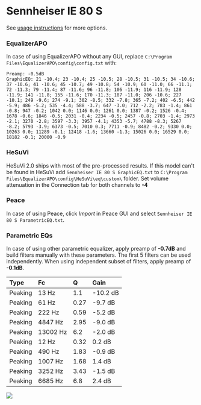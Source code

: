 # Sennheiser IE 80 S
See [usage instructions](https://github.com/jaakkopasanen/AutoEq#usage) for more options.

### EqualizerAPO
In case of using EqualizerAPO without any GUI, replace `C:\Program Files\EqualizerAPO\config\config.txt`
with:
```
Preamp: -0.5dB
GraphicEQ: 21 -10.4; 23 -10.4; 25 -10.5; 28 -10.5; 31 -10.5; 34 -10.6; 37 -10.6; 41 -10.6; 45 -10.7; 49 -10.8; 54 -10.9; 60 -11.0; 66 -11.1; 72 -11.3; 79 -11.4; 87 -11.6; 96 -11.8; 106 -11.9; 116 -11.9; 128 -11.9; 141 -11.8; 155 -11.6; 170 -11.3; 187 -11.0; 206 -10.6; 227 -10.1; 249 -9.6; 274 -9.1; 302 -8.5; 332 -7.8; 365 -7.2; 402 -6.5; 442 -5.9; 486 -5.2; 535 -4.4; 588 -3.7; 647 -3.0; 712 -2.2; 783 -1.4; 861 -0.8; 947 -0.2; 1042 0.0; 1146 0.0; 1261 0.0; 1387 -0.2; 1526 -0.4; 1678 -0.6; 1846 -0.5; 2031 -0.4; 2234 -0.5; 2457 -0.8; 2703 -1.4; 2973 -2.1; 3270 -2.8; 3597 -3.3; 3957 -4.1; 4353 -5.7; 4788 -8.3; 5267 -8.2; 5793 -3.9; 6373 -0.5; 7010 0.3; 7711 -0.9; 8482 -0.2; 9330 0.0; 10263 0.0; 11289 -0.1; 12418 -1.6; 13660 -1.3; 15026 0.0; 16529 0.0; 18182 -0.1; 20000 -0.9
```

### HeSuVi
HeSuVi 2.0 ships with most of the pre-processed results. If this model can't be found in HeSuVi add
`Sennheiser IE 80 S GraphicEQ.txt` to `C:\Program Files\EqualizerAPO\config\HeSuVi\eq\custom\` folder.
Set volume attenuation in the Connection tab for both channels to **-4**

### Peace
In case of using Peace, click *Import* in Peace GUI and select `Sennheiser IE 80 S ParametricEQ.txt`.

### Parametric EQs
In case of using other parametric equalizer, apply preamp of **-0.7dB** and build filters manually
with these parameters. The first 5 filters can be used independently.
When using independent subset of filters, apply preamp of **-0.1dB**.

| Type    | Fc       |    Q | Gain     |
|:--------|:---------|:-----|:---------|
| Peaking | 13 Hz    | 1.1  | -10.2 dB |
| Peaking | 61 Hz    | 0.27 | -9.7 dB  |
| Peaking | 222 Hz   | 0.59 | -5.2 dB  |
| Peaking | 4847 Hz  | 2.95 | -9.0 dB  |
| Peaking | 13002 Hz | 6.2  | -2.0 dB  |
| Peaking | 12 Hz    | 0.32 | 0.2 dB   |
| Peaking | 490 Hz   | 1.83 | -0.9 dB  |
| Peaking | 1007 Hz  | 1.68 | 1.4 dB   |
| Peaking | 3252 Hz  | 3.43 | -1.5 dB  |
| Peaking | 6685 Hz  | 6.8  | 2.4 dB   |

![](https://raw.githubusercontent.com/jaakkopasanen/AutoEq/master/results/oratory1990/usound/Sennheiser%20IE%2080%20S/Sennheiser%20IE%2080%20S.png)